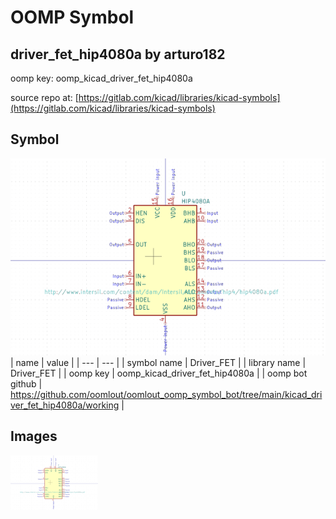 # OOMP Symbol  
## driver_fet_hip4080a  by arturo182  
  
oomp key: oomp_kicad_driver_fet_hip4080a  
  
source repo at: [https://gitlab.com/kicad/libraries/kicad-symbols](https://gitlab.com/kicad/libraries/kicad-symbols)  
## Symbol  
  
[![working.png](working_600.png)](working.png)  
| name | value | 
| --- | --- | 
| symbol name | Driver_FET | 
| library name | Driver_FET | 
| oomp key | oomp_kicad_driver_fet_hip4080a | 
| oomp bot github | https://github.com/oomlout/oomlout_oomp_symbol_bot/tree/main/kicad_driver_fet_hip4080a/working | 
## Images  
  
[![working.png](working_140.png)](working.png)  
